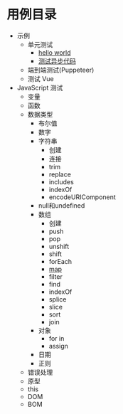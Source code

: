 # 用例目录
* 示例
  * 单元测试
    * [hello world](../src/demo/unit-test/hello-world.spec.js)
    * [测试异步代码](../src/demo/unit-test/async-fn.spec.js)
  * 端到端测试(Puppeteer)
  * 测试 Vue
* JavaScript 测试
  * 变量
  * 函数
  * 数据类型
    * 布尔值
    * 数字
    * 字符串
      * 创建
      * 连接
      * trim
      * replace
      * includes
      * indexOf
      * encodeURIComponent
    * null和undefined
    * 数组
      * 创建
      * push
      * pop
      * unshift
      * shift
      * forEach
      * [map](../src/js-core/map.js)
      * filter
      * find
      * indexOf
      * splice
      * slice
      * sort
      * join
    * 对象
      * for in
      * assign
    * 日期
    * 正则
  * 错误处理
  * 原型
  * this
  * DOM
  * BOM

